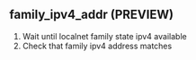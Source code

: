 
## family_ipv4_addr (PREVIEW)

1. Wait until localnet family state ipv4 available
1. Check that family ipv4 address matches

